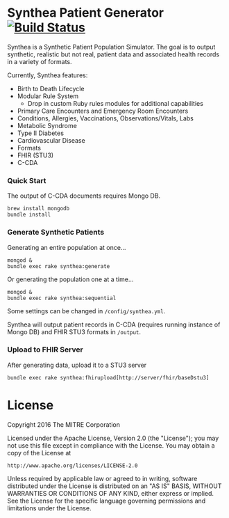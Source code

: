 # Synthea Patient Generator [![Build Status](https://travis-ci.org/synthetichealth/synthea.svg?branch=master)](https://travis-ci.org/synthetichealth/synthea)

Synthea is a Synthetic Patient Population Simulator. The goal is to output synthetic, realistic but not real, patient data and associated health records in a variety of formats.

Currently, Synthea features:
- Birth to Death Lifecycle
- Modular Rule System
  - Drop in custom Ruby rules modules for additional capabilities
- Primary Care Encounters and Emergency Room Encounters
- Conditions, Allergies, Vaccinations, Observations/Vitals, Labs
- Metabolic Syndrome
 - Type II Diabetes
 - Cardiovascular Disease
- Formats
 - FHIR (STU3)
 - C-CDA

### Quick Start
The output of C-CDA documents requires Mongo DB.
```
brew install mongodb
bundle install
```

### Generate Synthetic Patients
Generating an entire population at once...
```
mongod &
bundle exec rake synthea:generate
```
Or generating the population one at a time...
```
mongod &
bundle exec rake synthea:sequential
```

Some settings can be changed in `/config/synthea.yml`.

Synthea will output patient records in C-CDA (requires running instance of Mongo DB) and FHIR STU3 formats in `/output`.

### Upload to FHIR Server
After generating data, upload it to a STU3 server
```
bundle exec rake synthea:fhirupload[http://server/fhir/baseDstu3]
```

# License

Copyright 2016 The MITRE Corporation

Licensed under the Apache License, Version 2.0 (the "License");
you may not use this file except in compliance with the License.
You may obtain a copy of the License at

    http://www.apache.org/licenses/LICENSE-2.0

Unless required by applicable law or agreed to in writing, software
distributed under the License is distributed on an "AS IS" BASIS,
WITHOUT WARRANTIES OR CONDITIONS OF ANY KIND, either express or implied.
See the License for the specific language governing permissions and
limitations under the License.
